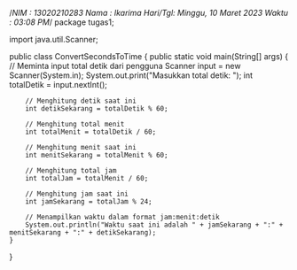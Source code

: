 /*NIM   : 13020210283
Nama    : Ikarima
Hari/Tgl: Minggu, 10 Maret 2023
Waktu   : 03:08 PM*/
package tugas1;

import java.util.Scanner;

public class ConvertSecondsToTime {
    public static void main(String[] args) {
        // Meminta input total detik dari pengguna
        Scanner input = new Scanner(System.in);
        System.out.print("Masukkan total detik: ");
        int totalDetik = input.nextInt();

        // Menghitung detik saat ini
        int detikSekarang = totalDetik % 60;

        // Menghitung total menit
        int totalMenit = totalDetik / 60;

        // Menghitung menit saat ini
        int menitSekarang = totalMenit % 60;

        // Menghitung total jam
        int totalJam = totalMenit / 60;

        // Menghitung jam saat ini
        int jamSekarang = totalJam % 24;

        // Menampilkan waktu dalam format jam:menit:detik
        System.out.println("Waktu saat ini adalah " + jamSekarang + ":" + menitSekarang + ":" + detikSekarang);
    }
}
